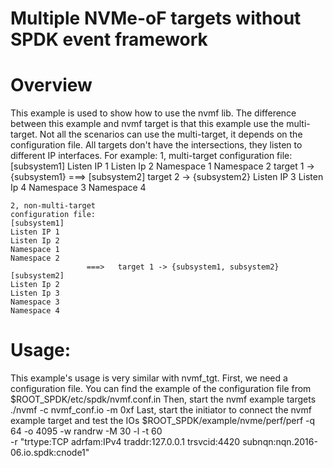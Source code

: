 Multiple NVMe-oF targets without SPDK event framework
============================================================================================================

# Overview
This example is used to show how to use the nvmf lib. The difference between this example and nvmf target is that
this example use the multi-target. Not all the scenarios can use the multi-target, it depends on the configuration
file. All targets don't have the intersections, they listen to different IP interfaces.
	For example:
	1, multi-target
	configuration file:
	[subsystem1]
	Listen IP 1
	Listen Ip 2
	Namespace 1
	Namespace 2              target 1 -> {subsystem1}
                       ===>
	[subsystem2]             target 2 -> {subsystem2}
	Listen IP 3
	Listen Ip 4
	Namespace 3
	Namespace 4

	2, non-multi-target
	configuration file:
	[subsystem1]
	Listen IP 1
	Listen Ip 2
	Namespace 1
	Namespace 2
                     ===>   target 1 -> {subsystem1, subsystem2}
	[subsystem2]
	Listen Ip 2
	Listen Ip 3
	Namespace 3
	Namespace 4

# Usage:
This example's usage is very similar with nvmf_tgt.
First, we need a configuration file. You can find the example of the configuration file from
	$ROOT_SPDK/etc/spdk/nvmf.conf.in
Then, start the nvmf example targets
	./nvmf -c nvmf_conf.io -m 0xf
Last, start the initiator to connect the nvmf example target and test the IOs
	$ROOT_SPDK/example/nvme/perf/perf -q 64 -o 4095 -w randrw -M 30 -l -t 60 \
	-r "trtype:TCP adrfam:IPv4 traddr:127.0.0.1 trsvcid:4420 subnqn:nqn.2016-06.io.spdk:cnode1"
